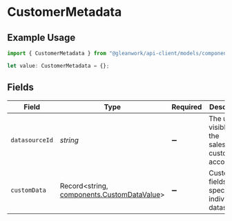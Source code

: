 # CustomerMetadata

## Example Usage

```typescript
import { CustomerMetadata } from "@gleanwork/api-client/models/components";

let value: CustomerMetadata = {};
```

## Fields

| Field                                                                                    | Type                                                                                     | Required                                                                                 | Description                                                                              |
| ---------------------------------------------------------------------------------------- | ---------------------------------------------------------------------------------------- | ---------------------------------------------------------------------------------------- | ---------------------------------------------------------------------------------------- |
| `datasourceId`                                                                           | *string*                                                                                 | :heavy_minus_sign:                                                                       | The user visible id of the salesforce customer account.                                  |
| `customData`                                                                             | Record<string, [components.CustomDataValue](../../models/components/customdatavalue.md)> | :heavy_minus_sign:                                                                       | Custom fields specific to individual datasources                                         |